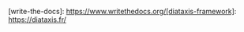 <!-- 
Place links that you need to refer to multiple times across pages here. Delete
any links that you are not going to use. 
 -->

[10-easy-fair-things]: https://librarycarpentry.org/Top-10-FAIR/files/poster_10things_FAIRsoftware.pdf
[10-reproducible-research-things]: https://guereslib.github.io/ten-reproducible-research-things/
[10-rules-better-software]: https://doi.org/10.1371/journal.pcbi.1012410
[5-fair-software-recommendations]: https://fair-software.eu/
[9-rs-principles]: https://rsecon24.society-rse.org/about/research-software-development-principles/
[9-rs-principles-keynote]: https://rsecon24.society-rse.org/about/research-software-development-principles/#neil-chue-hong-rse23-keynote

[ai-pair-programmers]: https://www.codium.ai/glossary/pair-programming/#:~:text=Ethics%20in%20AI%20Pair%20Programming
[art-of-readme]: https://github.com/hackergrrl/art-of-readme#bonus-the-readme-checklist
[automated-assessment-fairrs]: https://zenodo.org/records/11096498
[awesome-rs-registries]: https://github.com/NLeSC/awesome-research-software-registries


[beginner-guide-reproducible-research]: https://esajournals.onlinelibrary.wiley.com/doi/10.1002/bes2.1801
[biotools]: https://biotools.us/
[bitbucket]: https://bitbucket.org/

[carpentries-incubator]: https://carpentries-incubator.org/
[carpentries-lab]: https://carpentries-lab.org/
[carpentries-website]: https://carpentries.org/
[cff]: https://citation-file-format.github.io/
[cffinit-webapp]: https://bit.ly/cffinit
[choosealicense]: https://choosealicense.com/
[cldt-site]: https://carpentries.github.io/lesson-development-training/
[coc]: https://docs.carpentries.org/topic_folders/policies/code-of-conduct.html
[codecheck]: https://codecheck.org.uk/project/
[codegen]: https://www.codegen.com/
[codemeta]: https://codemeta.github.io/
[coderefinery]: https://coderefinery.org/
[coderefinery-documentation]:https://coderefinery.github.io/documentation/
[coderefinery-testing]: https://coderefinery.github.io/testing/
[coderefinery-tools]: https://coderefinery.github.io/reproducible-research/
[computational-science]: https://en.wikipedia.org/wiki/Computational_science
[coursera-inline-comments]: https://www.coursera.org/tutorials/python-comment#inline-commenting-in-python
[cran]: https://cran.r-project.org/web/packages/

[dc]: https://datacarpentry.org/
[dc-lessons]: https://datacarpentry.org/lessons
[design-notes-template]: https://codimd.carpentries.org/HPwUE3FnTeSQJ9-_5EfU7Q?view#
[docker]: https://www.docker.com/
[dry-principle]: https://en.wikipedia.org/wiki/Don%27t_repeat_yourself
[ds-testing]: https://ubc-dsci.github.io/reproducible-and-trustworthy-workflows-for-data-science/materials/lectures/06-intro-to-testing-code.html

[eser-testing]: https://imperialcollegelondon.github.io/grad_school_software_engineering_course/l2-02-testing_writing_unit_tests/index.html
[ethics-ucl]: https://www.ucl.ac.uk/research-ethics/sites/research_ethics/files/research_using_apps_guidance_1.2.docx
[ethics-software]: https://medium.com/@zoyajahidshaikh/ethical-considerations-in-software-development-e1e4ebad2670

[fair4rs-working-group]: https://force11.org/groups/fair-4-research-software-fair4rs-working-group/
[fair-cookbook]: https://faircookbook.elixir-europe.org/content/home.html
[fair-cookbook-zenodo]: https://faircookbook.elixir-europe.org/content/recipes/findability/zenodo-deposition.html
[fair-data-principles]: https://www.nature.com/articles/sdata201618
[fair-principles-research-software]: https://www.nature.com/articles/s41597-022-01710-x
[fair-python-cookiecutter]: https://github.com/Materials-Data-Science-and-Informatics/fair-python-cookiecutter 
[fair-rs-checklist]: https://fairsoftwarechecklist.net/
[fair-rs-evaluator]: https://openebench.bsc.es/observatory/Evaluation
[fair-rs-test]: https://github.com/marioa/fair-test?tab=readme-ov-file
[figshare]: https://figshare.com/
[forrt-resources]: https://forrt.org/resources/
[free-software]: https://www.gnu.org/philosophy/free-sw.en.html

[github]: https://github.com/
[gitlab]: https://about.gitlab.com/
[git-commit-avoid]: https://wiki.openstack.org/wiki/GitCommitMessages#Things_to_avoid_when_creating_commits
[git-commit-good-practice]: https://wiki.openstack.org/wiki/GitCommitMessages
[git-diff-docs]: https://git-scm.com/docs/git-diff
[git-skillup-instructors]: https://carpentries-incubator.github.io/github-skill-up-instructors/
[git-skillup-maintainers]: https://carpentries.github.io/github-skill-up-maintainers/
[git-soton]: https://southampton-rsg.github.io/swc-git-novice/index.html
[git-soton-collaboration]: https://southampton-rsg.github.io/swc-git-novice/06-collab/index.html
[glosario]: https://glosario.carpentries.org/
[good-commit-message]: https://cbea.ms/git-commit/
[good-enough-practices]: https://carpentries-lab.github.io/good-enough-practices/index.html
[google-copilot]: https://github.com/features/copilot
[google-doc-string]: https://sphinxcontrib-napoleon.readthedocs.io/en/latest/example_google.html
[google-oxford-dict]: https://languages.oup.com/google-dictionary-en/
[grch-documenting]: https://goodresearch.dev/docs
[grch-testing]: https://goodresearch.dev/testing.html
[guardian-code-readability]: https://www.theguardian.com/info/2019/jan/29/code-readability-matters

[howfairis]: https://github.com/fair-software/howfairis/
[how-git-works]: https://www.pluralsight.com/courses/how-git-works

[incubator-python-testing]: https://carpentries-incubator.github.io/python-testing/
[intersect-rse-training]: https://intersect-training.org/training-links/

[jose]: jose.theoj.org/

[lc]: https://librarycarpentry.org/
[lc-lessons]: https://librarycarpentry.org/lessons

[mkdocs-deploy]: https://www.mkdocs.org/user-guide/deploying-your-docs/
[mkdocs-org]: https://www.mkdocs.org/
[mk-docs-deploy]: https://www.mkdocs.org/user-guide/deploying-your-docs/

[nesc]: https://www.esciencecenter.nl
[nesc-rs-support-courses]: https://esciencecenter-digital-skills.github.io/software-support-essentials/
[nesc-rs-support-course-fair]: https://esciencecenter-digital-skills.github.io/software-support-essentials/fairsoftware
[nesc-ttw-guide-reproducible-research]: https://carpentries-incubator.github.io/reproducible-research-through-reusable-code-in-1-day
[numpy-docstring]: https://numpydoc.readthedocs.io/en/latest/format.html#docstring-standard

[osd]: https://opensource.org
[osd-definition]: https://opensource.org/osd/
[opensource-licence-guide]: https://opensource.guide/legal/#which-open-source-license-is-appropriate-for-my-project

[pandas-apply-docs]: https://pandas.pydata.org/pandas-docs/stable/reference/api/pandas.DataFrame.apply.html
[pandas-org]: https://pandas.pydata.org/
[pep8-comments]: https://peps.python.org/pep-0008/#comments
[pypi]: https://pypi.org/
[python-201-documentation]: https://python-tutorial.dev/201/tutorial/documentation.html
[python-201-testing]:  https://python-tutorial.dev/201/tutorial/testing.html
[python-classes]: https://docs.python.org/3/tutorial/classes.html
[python-functions-intro]: https://introtopython.org/introducing_functions.html
[python-functions-w3schools]: https://www.w3schools.com/python/python_functions.asp
[python-irsd-automated-testing]: https://carpentries-incubator.github.io/python-intermediate-development/21-automatically-testing-software/index.html
[python-irsd-reuse-and-release]: https://carpentries-incubator.github.io/python-intermediate-development/42-software-reuse/index.html
[python-novice-defensive]: https://swcarpentry.github.io/python-novice-inflammation/10-defensive.html

[realpython-mkdocs]: https://realpython.com/python-project-documentation-with-mkdocs/
[real-python-ides]: https://realpython.com/python-ides-code-editors-guide/
[replication-crisis-errington]: https://elifesciences.org/articles/71601
[replication-crisis-osc]: https://www.science.org/doi/10.1126/science.aac4716
[reproducibility-crisis]: https://en.wikipedia.org/wiki/Replication_crisis
[repro4everyone]: https://www.repro4everyone.org/
[rsmd-g1]: https://fair-impact.github.io/RSMD-guidelines/1.General/

[software-heritage]: https://www.softwareheritage.org/
[ssi-blog-docs]: https://www.software.ac.uk/blog/what-are-best-practices-research-software-documentation
[ssi-blog-python-check]: https://www.software.ac.uk/blog/using-python-double-check-your-work
[ssi-survey-2014]: https://www.software.ac.uk/blog/quick-and-dirty-analysis-software-being-used-research-python-matlab-and-r
[swc]: https://software-carpentry.org/
[swc-git-lesson]: https://swcarpentry.github.io/git-novice
[swc-git-lesson-citation]: https://swcarpentry.github.io/git-novice/12-citation.html
[swc-git-lesson-licencing]: https://swcarpentry.github.io/git-novice/11-licensing.html
[swc-git-lesson-track]: https://swcarpentry.github.io/git-novice/04-changes.html
[swc-lessons]: https://software-carpentry.org/lessons/
[swhid]: https://docs.softwareheritage.org/devel/swh-model/persistent-identifiers.html

[the-good-docs-project]: https://www.thegooddocsproject.dev/
[top-10-fair-things-per-domain]: https://librarycarpentry.org/Top-10-FAIR/
[ttw-guide-reproducible-research]: https://book.the-turing-way.org/reproducible-research/reproducible-research
[ttw-guide-version-control]: https://the-turing-way.netlify.app/reproducible-research/vcs
[ttw-handbook]: https://book.the-turing-way.org/
[ttw-illustrations]: https://doi.org/10.5281/zenodo.3332807
[ttw-reproducibility-def]: https://the-turing-way.netlify.app/reproducible-research/overview/overview-definitions
[turing-way-citation]: https://book.the-turing-way.org/communication/citable/citable-cff.html

[wiki-open-research-def]: https://en.wikipedia.org/wiki/Open_research
[wiki-reproducibility-def]: https://en.wikipedia.org/wiki/Reproducibility
[write-the-docs]: https://www.writethedocs.org/[diataxis-framework]: https://diataxis.fr/

[york-tdd-blog]: https://researchcodingclub.github.io/2019-11-13-test-driven-development/

[zenodo]: https://zenodo.org/
[zenodo-org]: https://zenodo.org/
